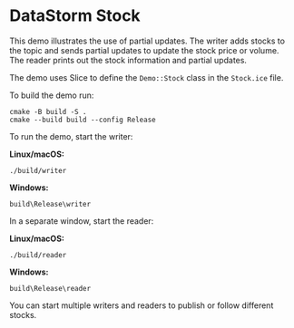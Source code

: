 # DataStorm Stock

This demo illustrates the use of partial updates. The writer adds stocks to the
topic and sends partial updates to update the stock price or volume. The reader
prints out the stock information and partial updates.

The demo uses Slice to define the `Demo::Stock` class in the `Stock.ice` file.

To build the demo run:

```shell
cmake -B build -S .
cmake --build build --config Release
```

To run the demo, start the writer:

**Linux/macOS:**

```shell
./build/writer
```

**Windows:**

```shell
build\Release\writer
```

In a separate window, start the reader:

**Linux/macOS:**

```shell
./build/reader
```

**Windows:**

```shell
build\Release\reader
```

You can start multiple writers and readers to publish or follow different
stocks.
